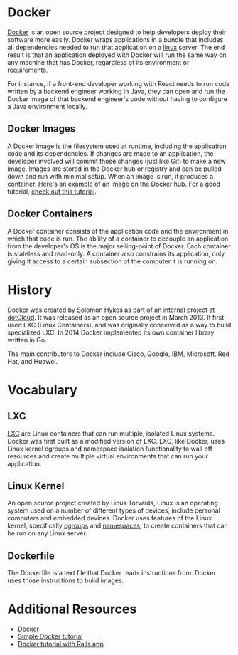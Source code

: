 # Docker

[Docker][docker-site] is an open source project designed to help
developers deploy their software more easily. Docker wraps applications
in a bundle that includes all dependencies needed to run that
application on a [linux][linux] server. The end result is that an
application deployed with Docker will run the same way on any machine
that has Docker, regardless of its environment or requirements.

For instance, if a front-end developer working with React needs to run
code written by a backend engineer working in Java, they can open and
run the Docker image of that backend engineer's code without having to
configure a Java environment locally.

## Docker Images

A Docker image is the filesystem used at runtime, including the application
code and its dependencies. If changes are made to an application, the
developer involved will commit those changes (just like Git) to make a
new image. Images are stored in the Docker hub or registry and can be
pulled down and run with minimal setup. When an image is run, it
produces a container. [Here's an example][docker-image-example] of an
image on the Docker hub. For a good tutorial, [check out this
tutorial][docker-tutorial].

## Docker Containers

A Docker container consists of the application code and the environment
in which that code is run. The ability of a container to decouple an
application from the developer's OS is the major selling-point of
Docker. Each container is stateless and read-only. A container also
constrains its application, only giving it access to a certain
subsection of the computer it is running on.

# History

Docker was created by Solomon Hykes as part of an internal project at
[dotCloud][dotcloud]. It was released as an open source project in
March 2013. It first used LXC (Linux Containers), and was originally
conceived as a way to build specialized LXC. In 2014 Docker implemented
its own container library written in Go.

The main contributors to Docker include Cisco, Google, IBM, Microsoft,
Red Hat, and Huawei.


# Vocabulary

## LXC

[LXC][lxc] are Linux containers that can run multiple, isolated Linux
systems. Docker was first built as a modified version of LXC. LXC, like
Docker, uses Linux kernel cgroups and namespace isolation functionality
to wall off resources and create multiple virtual environments that can
run your application.

## Linux Kernel

An open source project created by Linus Torvalds, Linux is an operating
system used on a number of different types of devices, include personal
computers and embedded devices. Docker uses features of the Linux
kernel, specifically [cgroups][cgroups] and [namespaces][namespaces],
to create containers that can be run on any Linux server.

## Dockerfile

The Dockerfile is a text file that Docker reads instructions from.
Docker uses those instructions to build images.

# Additional Resources

* [Docker][docker-site]
* [Simple Docker tutorial][docker-tutorial]
* [Docker tutorial with Rails app][docker-rails-tutorial]

[docker-site]: https://www.docker.com/
[linux]: https://en.wikipedia.org/wiki/Linux
[docker-image-example]: https://hub.docker.com/r/docker/whalesay/
[docker-tutorial]: https://docs.docker.com/engine/getstarted/
[dotcloud]: https://en.wikipedia.org/wiki/DotCloud
[lxc]: https://en.wikipedia.org/wiki/LXC
[cgroups]: https://en.wikipedia.org/wiki/Cgroups
[namespaces]: https://en.wikipedia.org/wiki/Linux_namespaces
[docker-rails-tutorial]: https://semaphoreci.com/community/tutorials/dockerizing-a-ruby-on-rails-application